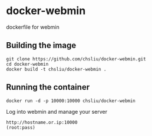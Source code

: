# docker-webmin
dockerfile for webmin

## Building the image
```
git clone https://github.com/chsliu/docker-webmin.git
cd docker-webmin
docker build -t chsliu/docker-webmin .
```

## Running the container
```
docker run -d -p 10000:10000 chsliu/docker-webmin
```

Log into webmin and manage your server
```
http://hostname.or.ip:10000
(root:pass)
```
